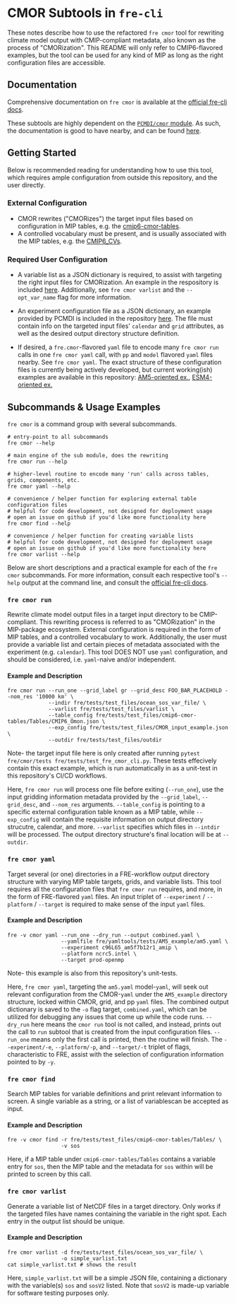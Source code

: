 # CMOR Subtools in `fre-cli`

These notes describe how to use the refactored `fre cmor` tool for rewriting climate model output with CMIP-compliant metadata,
also known as the process of "CMORization". This README will only refer to CMIP6-flavored examples, but the tool can be used for
any kind of MIP as long as the right configuration files are accessible.


## Documentation

Comprehensive documentation on `fre cmor` is available at the
[official fre-cli docs](https://noaa-gfdl.readthedocs.io/projects/fre-cli/en/latest/usage.html#cmorize-postprocessed-output).

These subtools are highly dependent on the [`PCMDI/cmor` module](https://github.com/pcmdi/cmor). As such, the documentation is
good to have nearby, and can be found [here](http://cmor.llnl.gov/).


## Getting Started

Below is recommended reading for understanding how to use this tool, which requires ample configuration from outside this
repository, and the user directly.


### External Configuration

- CMOR rewrites ("CMORizes") the target input files based on configuration in MIP tables,
  e.g. the [cmip6-cmor-tables](https://github.com/pcmdi/cmip6-cmor-tables).
- A controlled vocabulary must be present, and is usually associated with the MIP tables,
  e.g. the [CMIP6_CVs](https://github.com/WCRP-CMIP/CMIP6_CVs).


### Required User Configuration

- A variable list as a JSON dictionary is required, to assist with targeting the right input files for CMORization. An example
  in the respository is included [here](https://github.com/NOAA-GFDL/fre-cli/blob/main/fre/tests/test_files/CMORbite_var_list.json).
  Additionally, see `fre cmor varlist` and the `--opt_var_name` flag for more information.

- An experiment configuration file as a JSON dictionary, an example provided by PCMDI is included in the repository
  [here](https://github.com/NOAA-GFDL/fre-cli/blob/main/fre/tests/test_files/CMOR_input_example.json). The file must contain info on the
  targeted input files' `calendar` and `grid` attributes, as well as the desired output directory structure definition.

- If desired, a `fre.cmor`-flavored `yaml` file to encode many `fre cmor run` calls in one `fre cmor yaml` call, with `pp` and
  `model` flavored `yaml` files nearby. See `fre cmor yaml`. The exact structure of these configuration files is currently being actively
  developed, but current working(ish) examples are available in this repository:
  [AM5-oriented ex.](https://github.com/NOAA-GFDL/fre-cli/blob/main/fre/yamltools/tests/AM5_example/cmor_yamls/cmor.am5.yaml),
  [ESM4-oriented ex.](http://github.com/NOAA-GFDL/fre-cli/blob/main/fre/yamltools/tests/esm4_cmip6_ex/esm4_cmip6.yaml)


## Subcommands & Usage Examples

`fre cmor` is a command group with several subcommands.

```
# entry-point to all subcommands
fre cmor --help

# main engine of the sub module, does the rewriting
fre cmor run --help

# higher-level routine to encode many 'run' calls across tables, grids, components, etc.
fre cmor yaml --help

# convenience / helper function for exploring external table configuration files
# helpful for code development, not designed for deployment usage
# open an issue on github if you'd like more functionality here
fre cmor find --help

# convenience / helper function for creating variable lists
# helpful for code development, not designed for deployment usage
# open an issue on github if you'd like more functionality here
fre cmor varlist --help 
```

Below are short descriptions and a practical example for each of the `fre cmor` subcommands. For more information, consult each
respective tool's `--help` output at the command line, and consult the
[official fre-cli docs](https://noaa-gfdl.readthedocs.io/projects/fre-cli/en/latest/usage.html#cmorize-postprocessed-output).


### `fre cmor run`

Rewrite climate model output files in a target input directory to be CMIP-compliant. This rewriting process is referred to as
"CMORization" in the MIP-package ecosystem. External configuration is required in the form of MIP tables, and a controlled vocabulary
to work. Additionally, the user must provide a variable list and certain pieces of metadata associated with the experiment (e.g.
`calendar`). This tool DOES NOT use `yaml` configuration, and should be considered, i.e. `yaml`-naive and/or independent.


#### Example and Description
```
fre cmor run --run_one --grid_label gr --grid_desc FOO_BAR_PLACEHOLD --nom_res '10000 km' \
             --indir fre/tests/test_files/ocean_sos_var_file/ \
             --varlist fre/tests/test_files/varlist \
             --table_config fre/tests/test_files/cmip6-cmor-tables/Tables/CMIP6_Omon.json \
             --exp_config fre/tests/test_files/CMOR_input_example.json \
             --outdir fre/tests/test_files/outdir
```

Note- the target input file here is only created after running `pytest fre/cmor/tests fre/tests/test_fre_cmor_cli.py`. These tests
effecively contain this exact example, which is run automatically in as a unit-test in this repository's CI/CD workflows.

Here, `fre cmor run` will process one file before exiting (`--run_one`), use the input gridding information metadata provided by the
`--grid_label`, `--grid_desc`, and `--nom_res` arguments. `--table_config` is pointing to a specific external configuration table known
as a MIP table, while `--exp_config` will contain the requisite information on output directory strucutre, calendar, and more. `--varlist`
specifies which files in `--intdir` will be processed. The output directory structure's final location will be at `--outdir`.


### `fre cmor yaml`

Target several (or one) directories in a FRE-workflow output directory structure with varying MIP table targets, grids, and variable
lists. This tool requires all the configuration files that `fre cmor run` requires, and more, in the form of FRE-flavored `yaml` files.
An input triplet of `--experiment` / `--platform` / `--target` is required to make sense of the input `yaml` files.


#### Example and Description
```
fre -v cmor yaml --run_one --dry_run --output combined.yaml \
                 --yamlfile fre/yamltools/tests/AM5_example/am5.yaml \
				 --experiment c96L65_am5f7b12r1_amip \
				 --platform ncrc5.intel \
				 --target prod-openmp
```

Note- this example is also from this repository's unit-tests.

Here, `fre cmor yaml`, targeting the `am5.yaml` model-`yaml`, will seek out relevant configuration from the CMOR-`yaml` under the
`AM5_example` directory structure, locked within CMOR, grid, and pp `yaml` files. The combined output dictionary is saved to the
`-o` flag target, `combined.yaml`, which can be utilized for debugging any issues that come up while the code runs. `--dry_run` here
means the `cmor run` tool is not called, and instead, prints out the call to `run` subtool that is created from the input configuration
files. `--run_one` means only the first call is printed, then the routine will finish. The `--experiment/-e`, `--platform/-p`, and
`--target/-t` triplet of flags, characteristic to FRE, assist with the selection of configuration information pointed to by `-y`. 


### `fre cmor find`

Search MIP tables for variable definitions and print relevant information to screen. A single variable as a string,
or a list of variablescan be accepted as input.


#### Example and Description
```
fre -v cmor find -r fre/tests/test_files/cmip6-cmor-tables/Tables/ \
                 -v sos
```

Here, if a MIP table under `cmip6-cmor-tables/Tables` contains a variable entry for `sos`, then the MIP table and the metadata
for `sos` within will be printed to screen by this call.



### `fre cmor varlist`

Generate a variable list of NetCDF files in a target directory. Only works if the targeted files have names containing the
variable in the right spot. Each entry in the output list should be unique.


#### Example and Description
```
fre cmor varlist -d fre/tests/test_files/ocean_sos_var_file/ \
                 -o simple_varlist.txt
cat simple_varlist.txt # shows the result
```

Here, `simple_varlist.txt` will be a simple JSON file, containing a dictionary with the variable(s) `sos` and `sosV2` listed.
Note that `sosV2` is made-up variable for software testing purposes only.
